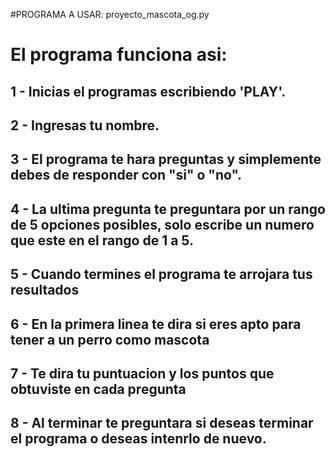 #PROGRAMA A USAR: proyecto_mascota_og.py  


# El programa funciona asi:
## 1 - Inicias el programas escribiendo 'PLAY'.
## 2 - Ingresas tu nombre.
## 3 - El programa te hara preguntas y simplemente debes de responder con "si" o "no".
## 4 - La ultima pregunta te preguntara por un rango de 5 opciones posibles, solo escribe un numero que este en el rango de 1 a 5.
## 5 - Cuando termines el programa te arrojara tus resultados
## 6 - En la primera linea te dira si eres apto para tener a un perro como mascota 
## 7 - Te dira tu puntuacion y los puntos que obtuviste en cada pregunta
## 8 - Al terminar te preguntara si deseas terminar el programa o deseas intenrlo de nuevo. 

